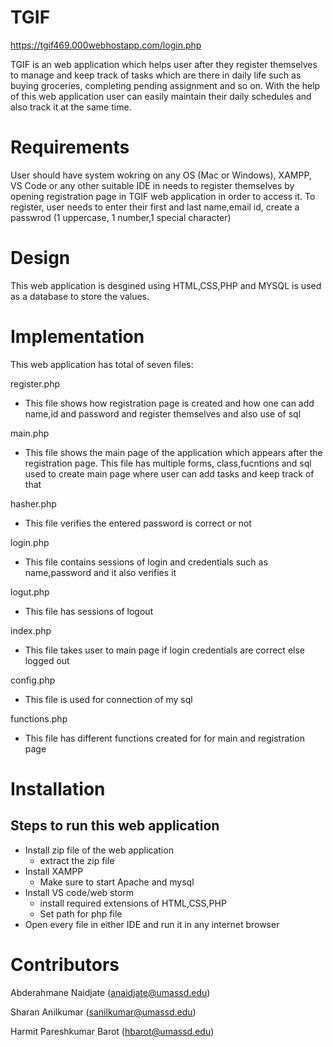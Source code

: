 # TGIF

https://tgif469.000webhostapp.com/login.php

TGIF is an web application which helps user after they register themselves to manage and keep track of tasks which are there in daily life such as buying groceries, completing pending assignment and so on. With the help of this web application user can easily maintain their daily schedules and also track it at the same time.

# Requirements

User should have system wokring on any OS (Mac or Windows), XAMPP, VS Code or any other suitable IDE in needs to register themselves by opening registration page in TGIF web application in order to access it. To register, user needs to enter their first and last name,email id, create a passwrod (1 uppercase, 1 number,1 special character) 

# Design

This web application is desgined using HTML,CSS,PHP and MYSQL is used as a database to store the values.

# Implementation

This web application has total of seven files:

register.php 
- This file shows how registration page is created and how one can add name,id and password and register themselves and also use of sql

main.php
- This file shows the main page of the application which appears after the registration page. This file has multiple forms, class,fucntions and sql used to create main page where user can add tasks and keep track of that

hasher.php
- This file verifies the entered password is correct or not

login.php
- This file contains sessions of login and credentials such as name,password and it also verifies it 

logut.php
- This file has sessions of logout 

index.php
- This file takes user to main page if login credentials are correct else logged out

config.php
- This file is used for connection of my sql

functions.php
- This file has different functions created for for main and registration page

# Installation
Steps to run this web application
---
- Install zip file of the web application 
    - extract the zip file
- Install XAMPP
     - Make sure to start Apache and mysql
- Install VS code/web storm
    - install required extensions of HTML,CSS,PHP
    - Set path for php file
- Open every file in either IDE and run it in any internet browser

# Contributors
Abderahmane Naidjate (anaidjate@umassd.edu)

Sharan Anilkumar (sanilkumar@umassd.edu)

Harmit Pareshkumar Barot (hbarot@umassd.edu)